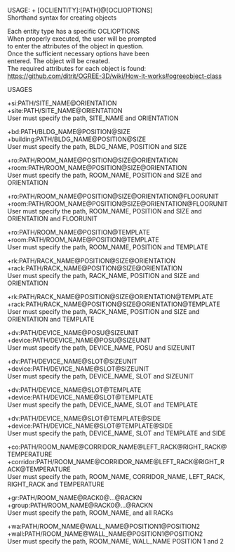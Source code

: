 USAGE: + [OCLIENTITY]:[PATH]@[OCLIOPTIONS]   
Shorthand syntax for creating objects   

Each entity type has a specific OCLIOPTIONS   
When properly executed, the user will be prompted   
to enter the attributes of the object in question.   
Once the sufficient necessary options have been   
entered. The object will be created.   
The required attributes for each object is found:    
https://github.com/ditrit/OGREE-3D/wiki/How-it-works#ogreeobject-class   

USAGES     

+si:PATH/SITE_NAME@ORIENTATION   
+site:PATH/SITE_NAME@ORIENTATION   
User must specify the path, SITE_NAME and ORIENTATION   


+bd:PATH/BLDG_NAME@POSITION@SIZE   
+building:PATH/BLDG_NAME@POSITION@SIZE   
User must specify the path, BLDG_NAME, POSITION and SIZE   


+ro:PATH/ROOM_NAME@POSITION@SIZE@ORIENTATION   
+room:PATH/ROOM_NAME@POSITION@SIZE@ORIENTATION    
User must specify the path, ROOM_NAME, POSITION and SIZE and ORIENTATION   

+ro:PATH/ROOM_NAME@POSITION@SIZE@ORIENTATION@FLOORUNIT   
+room:PATH/ROOM_NAME@POSITION@SIZE@ORIENTATION@FLOORUNIT    
User must specify the path, ROOM_NAME, POSITION and SIZE and ORIENTATION and FLOORUNIT

+ro:PATH/ROOM_NAME@POSITION@TEMPLATE   
+room:PATH/ROOM_NAME@POSITION@TEMPLATE    
User must specify the path, ROOM_NAME, POSITION and TEMPLATE


+rk:PATH/RACK_NAME@POSITION@SIZE@ORIENTATION   
+rack:PATH/RACK_NAME@POSITION@SIZE@ORIENTATION   
User must specify the path, RACK_NAME, POSITION and SIZE and ORIENTATION   

+rk:PATH/RACK_NAME@POSITION@SIZE@ORIENTATION@TEMPLATE   
+rack:PATH/RACK_NAME@POSITION@SIZE@ORIENTATION@TEMPLATE   
User must specify the path, RACK_NAME, POSITION and SIZE and ORIENTATION and TEMPLATE   


+dv:PATH/DEVICE_NAME@POSU@SIZEUNIT   
+device:PATH/DEVICE_NAME@POSU@SIZEUNIT   
User must specify the path, DEVICE_NAME, POSU and SIZEUNIT   

+dv:PATH/DEVICE_NAME@SLOT@SIZEUNIT   
+device:PATH/DEVICE_NAME@SLOT@SIZEUNIT   
User must specify the path, DEVICE_NAME, SLOT and SIZEUNIT   

+dv:PATH/DEVICE_NAME@SLOT@TEMPLATE   
+device:PATH/DEVICE_NAME@SLOT@TEMPLATE   
User must specify the path, DEVICE_NAME, SLOT and TEMPLATE   

+dv:PATH/DEVICE_NAME@SLOT@TEMPLATE@SIDE   
+device:PATH/DEVICE_NAME@SLOT@TEMPLATE@SIDE   
User must specify the path, DEVICE_NAME, SLOT and TEMPLATE and SIDE  


+co:PATH/ROOM_NAME@CORRIDOR_NAME@LEFT_RACK@RIGHT_RACK@TEMPERATURE   
+corridor:PATH/ROOM_NAME@CORRIDOR_NAME@LEFT_RACK@RIGHT_RACK@TEMPERATURE   
User must specify the path, ROOM_NAME, CORRIDOR_NAME, LEFT_RACK, RIGHT_RACK and TEMPERATURE   


+gr:PATH/ROOM_NAME@RACK0@...@RACKN   
+group:PATH/ROOM_NAME@RACK0@...@RACKN   
User must specify the path, ROOM_NAME, and all RACKs   


+wa:PATH/ROOM_NAME@WALL_NAME@POSITION1@POSITION2   
+wall:PATH/ROOM_NAME@WALL_NAME@POSITION1@POSITION2   
User must specify the path, ROOM_NAME, WALL_NAME POSITION 1 and 2   